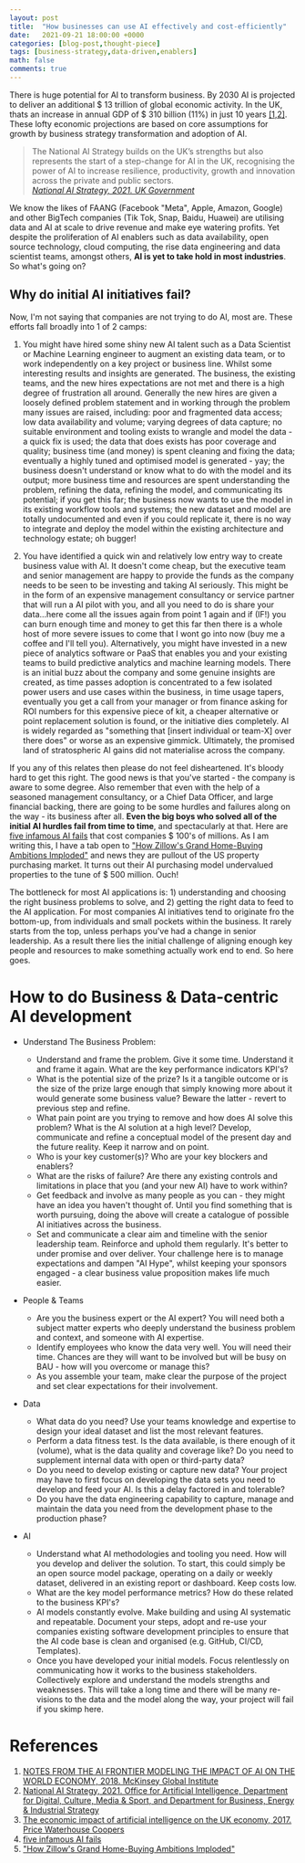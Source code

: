 ```yaml
---
layout: post
title:  "How businesses can use AI effectively and cost-efficiently"
date:   2021-09-21 18:00:00 +0000
categories: [blog-post,thought-piece]
tags: [business-strategy,data-driven,enablers]
math: false
comments: true
---
```


There is huge potential for AI to transform business. By 2030 AI is projected to deliver an additional $ 13 trillion of global economic activity. In the UK, thats an  increase in annual GDP of $ 310 billion (11%) in just 10 years [[1,2]](#references). These lofty economic projections are based on core assumptions for growth by business strategy transformation and adoption of AI. 

>The National AI Strategy builds on the UK’s strengths but also represents the start of a step-change for AI in the UK, recognising the power of AI to increase resilience, productivity, growth and innovation across the private and public sectors. <br>*[National AI Strategy, 2021. UK Government](https://www.gov.uk/government/publications/national-ai-strategy)*

We know the likes of FAANG (Facebook "Meta", Apple, Amazon, Google) and other BigTech companies (Tik Tok, Snap, Baidu, Huawei) are utilising data and AI at scale to drive revenue and make eye watering profits. Yet despite the proliferation of AI enablers such as data availability, open source technology, cloud computing, the rise data engineering and data scientist teams, amongst others, **AI is yet to take hold in most industries**. So what's going on? 

## Why do initial AI initiatives fail?
Now, I'm not saying that companies are not trying to do AI, most are. These efforts fall broadly into 1 of 2 camps:

1. You might have hired some shiny new AI talent such as a Data Scientist or Machine Learning engineer to augment an existing data team, or to work independently on a key project or business line. Whilst some interesting results and insights are generated. The business, the existing teams, and the new hires expectations are not met and there is a high degree of frustration all around. Generally the new hires are given a loosely defined problem statement and in working through the problem many issues are raised, including: poor and fragmented data access; low data availability and volume; varying  degrees of data capture; no suitable environment and tooling exists to wrangle and model the data - a quick fix is used; the data that does exists has poor coverage and quality; business time (and money) is spent cleaning and fixing the data; eventually a highly tuned and optimised model is generated - yay; the business doesn't understand or know what to do with the model and its output; more business time and resources are spent understanding the problem, refining the data, refining the model, and communicating its potential; if you get this far; the business now wants to use the model in its existing workflow tools and systems; the new dataset and model are totally undocumented and even if you could replicate it, there is no way to integrate and deploy the model within the existing architecture and technology estate; oh bugger!

2. You have identified a quick win and relatively low entry way to create business value with AI. It doesn't come cheap, but the executive team and senior management are happy to provide the funds as the company needs to be seen to be investing and taking AI seriously. This might be in the form of an expensive management consultancy or service partner that will run a AI pilot with you, and all you need to do is share your data...here come all the issues again from point 1 again and if (IF!) you can burn enough time and money to get this far then there is a whole host of more severe issues to come that I wont go into now (buy me a coffee and I'll tell you). Alternatively, you might have invested in a new piece of analytics software or PaaS that enables you and your existing teams to build predictive analytics and machine learning models. There is an initial buzz about the company and some genuine insights are created, as time passes adoption is concentrated to a few isolated power users and use cases within the business, in time usage tapers, eventually you get a call from your manager or from finance asking for ROI numbers for this expensive piece of kit, a cheaper alternative or point replacement solution is found, or the initiative dies completely. AI is widely regarded as "something that [insert individual or team-X] over there does" or worse as an expensive gimmick. Ultimately, the promised land of stratospheric AI gains did not materialise across the company.

If you any of this relates then please do not feel disheartened. It's bloody hard to get this right. The good news is that you've started - the company is aware to some degree. Also remember that even with the help of a seasoned management consultancy, or a Chief Data Officer, and large financial backing, there are going to be some hurdles and failures along on the way - its business after all. **Even the big boys who solved all of the initial AI hurdles fail from time to time**, and spectacularly at that. Here are [five infamous AI fails](https://thinkml.ai/five-biggest-failures-of-ai-projects-reason-to-fail/) that cost companies $ 100's of millions. As I am writing this, I have a tab open to ["How Zillow's Grand Home-Buying Ambitions Imploded"](https://www.bloomberg.com/news/newsletters/2021-11-05/how-zillow-s-grand-home-buying-ambitions-imploded) and news they are pullout of the US property purchasing market. It turns out their AI purchasing model undervalued properties to the tune of $ 500 million. Ouch!

The bottleneck for most AI applications is: 1) understanding and choosing the right business problems to solve, and 2) getting the right data to feed to the AI application. For most companies AI initiatives tend to originate fro the bottom-up, from individuals and small pockets within the business. It rarely starts from the top, unless perhaps you've had a change in senior leadership. As a result there lies the initial challenge of aligning enough key people and resources to make something actually work end to end. So here goes.

# How to do Business & Data-centric AI development 

- Understand The Business Problem: 
   - Understand and frame the problem. Give it some time. Understand it and frame it again. What are the key performance indicators KPI's?
   - What is the potential size of the prize? Is it a tangible outcome or is the size of the prize large enough that simply knowing more about it would generate some business value? Beware the latter - revert to previous step and refine.
   - What pain point are you trying to remove and how does AI solve this problem? What is the AI solution at a high level? Develop, communicate and refine a conceptual model of the present day and the future reality. Keep it narrow and on point.
   - Who is your key customer(s)? Who are your key blockers and enablers?
   - What are the risks of failure? Are there any existing controls and limitations in place that you (and your new AI) have to work within?
   - Get feedback and involve as many people as you can - they might have an idea you haven't thought of. Until you find something that is worth pursuing, doing the above will create a catalogue of possible AI initiatives across the business.
   - Set and communicate a clear aim and timeline with the senior leadership team. Reinforce and uphold them regularly. It's better to under promise and over deliver. Your challenge here is to manage expectations and dampen "AI Hype", whilst keeping your sponsors engaged - a clear business value proposition makes life much easier.
  
- People & Teams
  - Are you the business expert or the AI expert? You will need both a subject matter experts who deeply understand the business problem and context, and someone with AI expertise.
  - Identify employees who know the data very well. You will need their time. Chances are they will want to be involved but will be busy on BAU - how will you overcome or manage this? 
  - As you assemble your team, make clear the purpose of the project and set clear expectations for their involvement.

- Data
  - What data do you need? Use your teams knowledge and expertise to design your ideal dataset and list the most relevant features. 
  - Perform a data fitness test. Is the data available, is there enough of it (volume), what is the data quality and coverage like? Do you need to supplement internal data with open or third-party data?
  - Do you need to develop existing or capture new data? Your project may have to first focus on developing the data sets you need to develop and feed your AI. Is this a delay factored in and tolerable?
  - Do you have the data engineering capability to capture, manage and maintain the data you need from the development phase to the production phase?

- AI
  - Understand what AI methodologies and tooling you need. How will you develop and deliver the solution. To start, this could simply be an open source model package, operating on a daily or weekly dataset, delivered in an existing report or dashboard. Keep costs low.
  - What are the key model performance metrics? How do these related to the business KPI's?
  - AI models constantly evolve. Make building and using AI systematic and repeatable. Document your steps, adopt and re-use your companies existing software development principles to ensure that the AI code base is clean and organised (e.g. GitHub, CI/CD, Templates).
  - Once you have developed your initial models. Focus relentlessly on communicating how it works to the business stakeholders. Collectively explore and understand the models strengths and weaknesses. This will take a long time and there will be many re-visions to the data and the model along the way, your project will fail if you skimp here. 





# References
1. [NOTES FROM THE AI FRONTIER MODELING THE IMPACT OF AI ON THE WORLD ECONOMY, 2018. McKinsey Global Institute](https://www.mckinsey.com/~/media/McKinsey/Featured%20Insights/Artificial%20Intelligence/Notes%20from%20the%20frontier%20Modeling%20the%20impact%20of%20AI%20on%20the%20world%20economy/MGI-Notes-from-the-AI-frontier-Modeling-the-impact-of-AI-on-the-world-economy-September-2018.ashx)
2. [National AI Strategy, 2021. Office for Artificial Intelligence, Department for Digital, Culture, Media & Sport, and Department for Business, Energy & Industrial Strategy](https://www.gov.uk/government/publications/national-ai-strategy)
3. [The economic impact of artificial intelligence on the UK economy, 2017. Price Waterhouse Coopers](https://www.pwc.co.uk/economic-services/assets/ai-uk-report-v2.pdf)
4. [five infamous AI fails](https://thinkml.ai/five-biggest-failures-of-ai-projects-reason-to-fail/)
5.  ["How Zillow's Grand Home-Buying Ambitions Imploded"](https://www.bloomberg.com/news/newsletters/2021-11-05/how-zillow-s-grand-home-buying-ambitions-imploded)